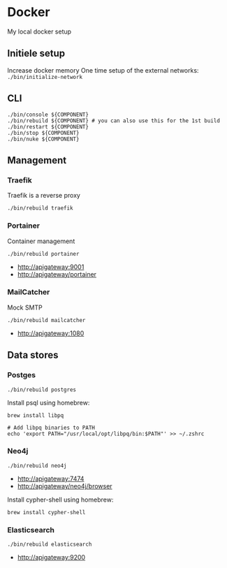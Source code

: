 # Docker

My local docker setup

## Initiele setup

Increase docker memory
One time setup of the external networks: `./bin/initialize-network`

## CLI

    ./bin/console ${COMPONENT}
    ./bin/rebuild ${COMPONENT} # you can also use this for the 1st build
    ./bin/restart ${COMPONENT}
    ./bin/stop ${COMPONENT}
    ./bin/nuke ${COMPONENT}

## Management

### Traefik

Traefik is a reverse proxy

    ./bin/rebuild traefik

### Portainer

Container management

    ./bin/rebuild portainer

* [http://apigateway:9001]()
* [http://apigateway/portainer]()

### MailCatcher

Mock SMTP

    ./bin/rebuild mailcatcher

* [http://apigateway:1080]()

## Data stores

### Postges

    ./bin/rebuild postgres

Install psql using homebrew:

    brew install libpq

    # Add libpq binaries to PATH
    echo 'export PATH="/usr/local/opt/libpq/bin:$PATH"' >> ~/.zshrc

### Neo4j

    ./bin/rebuild neo4j

* [http://apigateway:7474]()
* [http://apigateway/neo4j/browser]()

Install cypher-shell using homebrew:

    brew install cypher-shell

### Elasticsearch

    ./bin/rebuild elasticsearch

* [http://apigateway:9200]()

